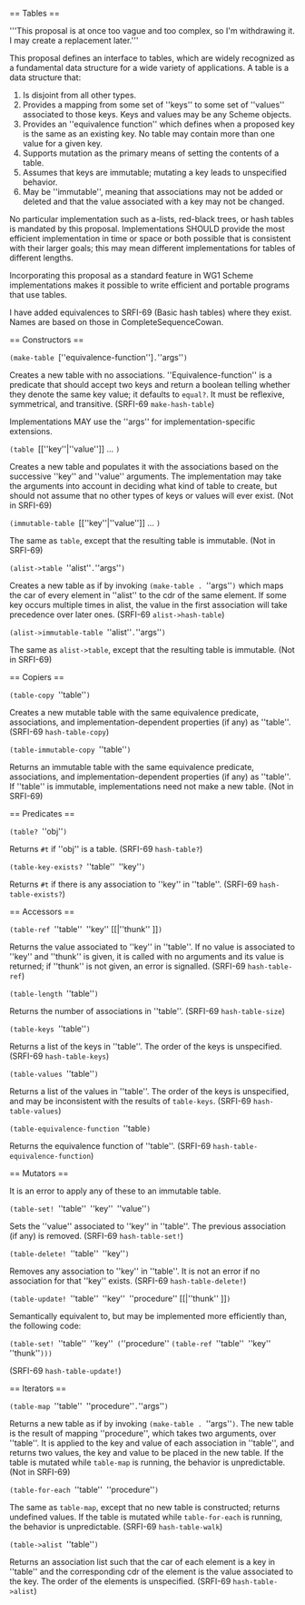 == Tables ==

'''This proposal is at once too vague and too complex, so I'm withdrawing it.  I may create a replacement later.'''

This proposal defines an interface to tables, which are widely recognized as a fundamental data structure for a wide variety of applications.  A table is a data structure that:

   1. Is disjoint from all other types.
   1. Provides a mapping from some set of ''keys'' to some set of ''values'' associated to those keys.  Keys and values may be any Scheme objects.
   1. Provides an ''equivalence function'' which defines when a proposed key is the same as an existing key.  No table may contain more than one value for a given key.
   1. Supports mutation as the primary means of setting the contents of a table.
   1. Assumes that keys are immutable; mutating a key leads to unspecified behavior.
   1. May be ''immutable'', meaning that associations may not be added or deleted and that the value associated with a key may not be changed.

No particular implementation such as a-lists, red-black trees, or hash tables is mandated by this proposal.  Implementations SHOULD provide the most efficient implementation in time or space or both possible that is consistent with their larger goals; this may mean different implementations for tables of different lengths.

Incorporating this proposal as a standard feature in WG1 Scheme implementations makes it possible to write efficient and portable programs that use tables.

I have added equivalences to SRFI-69 (Basic hash tables) where they exist.  Names are based on those in CompleteSequenceCowan.

== Constructors ==

`(make-table `[''equivalence-function'']` . `''args''`)`

Creates a new table with no associations. ''Equivalence-function'' is a predicate that should accept two keys and return a boolean telling whether they denote the same key value; it defaults to `equal?`.  It must be reflexive, symmetrical, and transitive.  (SRFI-69 `make-hash-table`)


Implementations MAY use the ''args'' for implementation-specific extensions.

`(table `[[''key''|''value'']] ... `)`

Creates a new table and populates it with the associations based on the successive ''key'' and ''value'' arguments.  The implementation may take the arguments into account in deciding what kind of table to create, but should not assume that no other types of keys or values will ever exist.   (Not in SRFI-69)

`(immutable-table `[[''key''|''value'']] ... `)`

The same as ``table``, except that the resulting table is immutable.   (Not in SRFI-69)


`(alist->table `''alist''` . `''args''`)`

Creates a new table as if by invoking `(make-table . `''args''`)` which maps the car of every element in ''alist'' to the cdr of the same element.  If some key occurs multiple times in alist, the value in the first association will take precedence over later ones. (SRFI-69 `alist->hash-table`)

`(alist->immutable-table `''alist''` . `''args''`)`

The same as `alist->table`, except that the resulting table is immutable.  (Not in SRFI-69)


== Copiers ==

`(table-copy `''table''`)`

Creates a new mutable table with the same equivalence predicate, associations, and implementation-dependent properties (if any) as ''table''. (SRFI-69 `hash-table-copy`)

`(table-immutable-copy `''table''`)`

Returns an immutable table with the same equivalence predicate, associations, and implementation-dependent properties (if any) as ''table''.  If ''table'' is immutable, implementations need not make a new table.  (Not in SRFI-69)


== Predicates ==

`(table? `''obj''`)` 

Returns `#t` if ''obj'' is a table.  (SRFI-69 `hash-table?`)

`(table-key-exists? `''table''` `''key''`)`

Returns `#t` if there is any association to ''key'' in ''table''. (SRFI-69 `hash-table-exists?`)

== Accessors ==

`(table-ref `''table''` `''key'' [[|''thunk'' ]]`)`

Returns the value associated to ''key'' in ''table''. If no value is associated to ''key'' and ''thunk'' is given, it is called with no arguments and its value is returned; if ''thunk'' is not given, an error is signalled.  (SRFI-69 `hash-table-ref`)

`(table-length `''table''`)`

Returns the number of associations in ''table''.  (SRFI-69 `hash-table-size`)

`(table-keys `''table''`)`

Returns a list of the keys in ''table''. The order of the keys is unspecified.  (SRFI-69 `hash-table-keys`)

`(table-values `''table''`)`

Returns a list of the values in ''table''. The order of the keys is unspecified, and may be inconsistent with the results of `table-keys`.  (SRFI-69 `hash-table-values`)

`(table-equivalence-function `''table`)`

Returns the equivalence function of ''table''.  (SRFI-69 `hash-table-equivalence-function`)

== Mutators ==

It is an error to apply any of these to an immutable table.

`(table-set! `''table''` `''key''` `''value''`)`

Sets the ''value'' associated to ''key'' in ''table''. The previous association (if any) is removed.  (SRFI-69 `hash-table-set!`)

`(table-delete! `''table''` `''key''`)`

Removes any association to ''key'' in ''table''. It is not an error if no association for that ''key'' exists.  (SRFI-69 `hash-table-delete!`)

`(table-update! `''table''` `''key''` `''procedure'' [[|''thunk'' ]]`)`

Semantically equivalent to, but may be implemented more efficiently than, the following code:

`(table-set! `''table''` `''key''` (`''procedure'' `(table-ref `''table''` `''key''` `''thunk''`)))`

(SRFI-69 `hash-table-update!`)

== Iterators ==

`(table-map `''table''` `''procedure''` . `''args''`)`

Returns a new table as if by invoking `(make-table . `''args''`)`.  The new table is the result of mapping ''procedure'', which takes two arguments, over ''table''.  It is applied to the key and value of each association in ''table'', and returns two values, the key and value to be placed in the new table.  If the table is mutated while `table-map` is running, the behavior is unpredictable.  (Not in SRFI-69)

`(table-for-each `''table''` `''procedure''`)`

The same as `table-map`, except that no new table is constructed; returns undefined values.  If the table is mutated while `table-for-each` is running, the behavior is unpredictable.  (SRFI-69 `hash-table-walk`)

`(table->alist `''table''`)`

Returns an association list such that the car of each element is a key in ''table'' and the corresponding cdr of the element is the value associated to the key.  The order of the elements is unspecified.  (SRFI-69 `hash-table->alist`)

